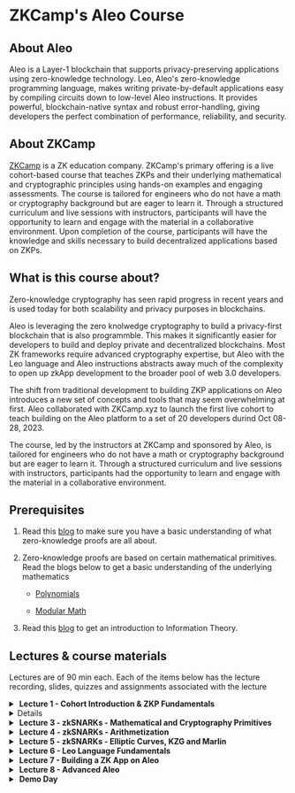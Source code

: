 # ZKCamp's Aleo Course

## About Aleo
Aleo is a Layer-1 blockchain that supports privacy-preserving applications using zero-knowledge technology. Leo, Aleo's zero-knowledge programming language, makes writing private-by-default applications easy by compiling circuits down to low-level Aleo instructions. It provides powerful, blockchain-native syntax and robust error-handling, giving developers the perfect combination of performance, reliability, and security.

## About ZKCamp
[ZKCamp](www.zkcamp.xyz) is a ZK education company. ZKCamp's primary offering is a live cohort-based course that teaches ZKPs and their underlying mathematical and cryptographic principles using hands-on examples and engaging assessments. The course is tailored for engineers who do not have a math or cryptography background but are eager to learn it. Through a structured curriculum and live sessions with instructors, participants will have the opportunity to learn and engage with the material in a collaborative environment. Upon completion of the course, participants will have the knowledge and skills necessary to build decentralized applications based on ZKPs.


## What is this course about?

Zero-knowledge cryptography has seen rapid progress in recent years and is used today for both scalability and privacy purposes in blockchains.

Aleo is leveraging the zero knolwedge cryptography to build a privacy-first blockchain that is also programmble. This makes it significantly easier for developers to build and deploy private and decentralized blockchains.
Most ZK frameworks require advanced cryptography expertise, but Aleo with the Leo language and Aleo instructions abstracts away much of the complexity to open up zkApp development to the broader pool of web 3.0 developers.

The shift from traditional development to building ZKP applications on Aleo introduces a new set of concepts and tools that may seem overwhelming at first. Aleo collaborated with ZKCamp.xyz to launch the first live cohort to teach building on the Aleo platform to a set of 20 developers durind Oct 08-28, 2023. 

 The course, led by the instructors at ZKCamp and sponsored by Aleo, is tailored for engineers who do not have a math or cryptography background but are eager to learn it. Through a structured curriculum and live sessions with instructors, participants had the opportunity to learn and engage with the material in a collaborative environment. 

## Prerequisites

1. Read this [blog](https://www.zkcamp.xyz/blog/what-is-a-zkp-anyway) to make sure you have a basic understanding of what zero-knowledge proofs are all about.
2. Zero-knowledge proofs are based on certain mathematical primitives. Read the blogs below to get a basic understanding of the underlying mathematics

    * [Polynomials](https://www.zkcamp.xyz/blog/you-cant-understand-zkps-without-understanding-polynomials)

    * [Modular Math](https://www.zkcamp.xyz/blog/why-we-use-modular-math-for-zero-knowledge-proofs)

3. Read this [blog](https://www.zkcamp.xyz/blog/information-theory) to get an introduction to Information Theory.


## Lectures & course materials
Lectures are of 90 min each. Each of the items below has the lecture recording, slides, quizzes and assignments associated with the lecture

<details>
<summary><b>&nbsp;Lecture 1 - Cohort Introduction & ZKP Fundamentals</b></summary>
<br/>
The first lecture reviews the curriculum and covers some of the Zero-Knowledge Proofs fundamentals that will be useful for future lectures. The lecture ends with a meet and greet session amongst the ZKCampers in the cohort.

<br/>
<li><a href = "https://drive.google.com/file/d/18bdm2DZHROAq2s4S7cdjySC3DI-S4WbQ/view?usp=sharing">Recording</a></li>
<li><a href = "https://drive.google.com/file/d/1Himv0ABiYFoOroX75EBxonc9l3MhRN-I/view?usp=sharing">Slides</a></li>
<li><a href = "https://github.com/zkcamp/aleo-course/blob/main/quizzes/ZKP_Fundamentals_Quiz.md">ZKP Fundamentals Quiz</li>
</details>

<details>
<summary><b>&nbsp;Lecture 2 - Introduction to the Aleo Ecosystem</b></summary>
<br/>
In this lecture, Caleb Curry, from developer relations at Aleo, provides an introduction to the Aleo ecosystem. The lecture touches upon Aleo's core features, its emphasis on privacy, and its utilization of zkSNARKs. The lecture also explores how zero-knowledge proofs are employed within Aleo by diving into the architecture of the platform.

<br/>
<li><a href = "https://drive.google.com/file/d/1eJFaHUrkzSnwm6b7HAOSc8iB4Nclnnaf/view?usp=sharing">Recording</a></li>
<li><a href = "https://drive.google.com/file/d/1BjdihKqeFXCBMo0t4bS6maBZAhrLhgUb/view?usp=sharing">Slides</a></li>
<li><a href = "https://github.com/zkcamp/aleo-course/blob/main/quizzes/Aleo_Fundamentals_Quiz.md">Aleo Fundamentals Quiz</a></li>
</details>

<details>
<summary><b>&nbsp;Lecture 3 - zkSNARKs - Mathematical and Cryptography Primitives</b></summary>
<br/>
This and the next 2 lectures focus on zkSNARKs, the building blocks of the Aleo blockchain. In this lecture, students are introduced to the mathematical and cryptographic primitives that are essential for understanding how zkSNARKs word under the hood. The lectures starts by explanining the anatomy of a zkSNARK system and dives deeper into Polynomials and their properties that are useful in context of the zkSNARK systems. The last topic covered is Finite Field arithmetic and its usefulness in building cryptograhpic systems in general and zkSNARK systems in particular.

<br/>
<li><a href = "https://drive.google.com/file/d/1iJ23MO13lEotLT4LNYWU0a0HpGrMD0N9/view?usp=sharing">Recording</a></li>
<li><a href = "https://drive.google.com/file/d/1foKxWcKaOZUtebA6jUyDGq4nzQXUaiI2/view?usp=sharing">Slides</a></li>
<li><a href = "https://github.com/zkcamp/aleo-course/blob/main/quizzes/Polynomials_Quiz.md">Polynomials Quiz</a></li>
<li><a href = "https://github.com/zkcamp/aleo-course/blob/main/quizzes/Modular_Arithmetic_Quiz.md">Modular Math Quiz</a></li>
<li><a href = "https://github.com/ZKCamp/aleo-lagrange-assignment/tree/main">Lagrange Polynomial Assignment</a></li>
<li><a href = "https://github.com/ZKCamp/aleo-lagrange-assignment/tree/solution">Lagrange Polynomial Assignment Solution</a></li>

</details>

<details>
<summary><b>&nbsp;Lecture 4 - zkSNARKs - Arithmetization</b></summary>
<br/>
Arithmetization is the technique by which high level programs are converted into a system of mathematical constraints using polynomials. In this lecture, we look at various steps in Arithmetization of programs and deep dive into the R1CS Arithmetization technique used by the zkSNARK proof system used by Aleo. We conclude the lectue by taking a pen and paper example to understand Arithemtization at an implementation level.

<br/>
<li><a href = "https://drive.google.com/file/d/1d2VJm6UdcIf3ZkadKUcU7TiZZy1zqsXP/view?usp=sharing">Recording</a></li>
<li><a href = "https://drive.google.com/file/d/1a_j2fCnnaBy0Y7lwMLkqkus-wTylwW1R/view?usp=sharing">Slides</a></li>
<li><a href = "https://gist.github.com/shubham-kanodia/dc9590531a3df230fc8063e499443932">Arithmetization example from lecture</a></li>
<li><a href = "https://github.com/zkcamp/aleo-course/blob/main/quizzes/Arithmetization_Quiz.md">Arithmetization Quiz</a></li>
<li><a href = "https://github.com/ZKCamp/aleo-qap-assignment">Arithmetization Assignment</a></li>
<li><a href = "https://github.com/ZKCamp/aleo-qap-assignment/tree/solution">Arithmetization Assignment Solution</a></li>

</details>

<details>
<summary><b>&nbsp;Lecture 5 - zkSNARKs - Elliptic Curves, KZG and Marlin</b></summary>
<br/>
<br/>
<li><a href = "https://drive.google.com/file/d/1SeTvO3qCHXnst9kSVKldHMLR581wi2XB/view?usp=sharing">Recording</a></li>
<li><a href = "https://drive.google.com/file/d/1asUU8VJL6mNvw7q_xBs70ncTWyj5uya4/view?usp=sharing">Slides</a></li>
<li><a href = "https://github.com/zkcamp/aleo-course/blob/main/quizzes/Elliptic_Curves_Quiz.md">Elliptic Curves Quiz</a></li>
</details>

<details>
<summary><b>&nbsp;Lecture 6 - Leo Language Fundamentals</b></summary>
<br/>
<br/>
<li><a href = "https://drive.google.com/file/d/11wA3RjEk97eOpGlNGQ9zXpyjmmOG5TKJ/view?usp=sharing">Recording</a></li>
<li><a href = "https://drive.google.com/file/d/1XTzaZhWZ5iTY5laTZ-aD34bs6cXoYWR8/view?usp=sharing">Slides</a></li>
<li><a href = "https://github.com/ZKCamp/aleo-store-assignment">Store Assignment</a></li>
<li><a href = "https://github.com/ZKCamp/aleo-store-assignment/blob/solution/src/main.leo">Store Assignment Solution</a></li>
</details>

<details>
<summary><b>&nbsp;Lecture 7 - Building a ZK App on Aleo</b></summary>
<br/>
<br/>
<li><a href = "https://drive.google.com/file/d/1Oo5zYddYOTuAEu4KOxkXmTacRTYkSmxC/view?usp=sharing">Recording</a></li>
<li><a href = "https://drive.google.com/file/d/1yqESYb5QlUI4i25JcdthQXAmHfoWnTXu/view?usp=sharing">Slides</a></li>
</details>

<details>
<summary><b>&nbsp;Lecture 8 - Advanced Aleo</b></summary>
<br/>
<br/>
<li><a href = "https://drive.google.com/file/d/1stEtHt-HsrFx3TNFNzfPqwbaa5tylGio/view?usp=sharing">Recording</a></li>
<li><a href = "https://drive.google.com/file/d/1fm0Z6fdZC2PFr-3YJIQ_qZI3ADqGPq_T/view?usp=sharing">Slides</a></li>
</details>

<details>
<summary><b>&nbsp;Demo Day</b></summary>
<br/>
<br/>
<li><a href = "https://drive.google.com/file/d/1PhWL5vqLINHvFdoprDBeWE-yPCMfyKXU/view?usp=sharing">Recording</a></li>
</details>


<br/>
